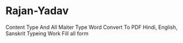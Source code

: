 # Rajan-Yadav
Content Type And All Maiter Type
Word Convert To PDF 
Hindi, English, Sanskrit Typeing Work
Fill all form
